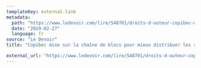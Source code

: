 ```yaml
---
templateKey: external-link
metadata:
  path: "https://www.ledevoir.com/lire/548701/droits-d-auteur-copibec-mise-sur-la-chaine-de-blocs-pour-mieux-distribuer-les-redevances"
  date: "2019-02-27"
  language: fr
source: "Le Devoir"
title: "Copibec mise sur la chaîne de blocs pour mieux distribuer les redevances des droits d’auteur"

external_url: "https://www.ledevoir.com/lire/548701/droits-d-auteur-copibec-mise-sur-la-chaine-de-blocs-pour-mieux-distribuer-les-redevances"
---
```

